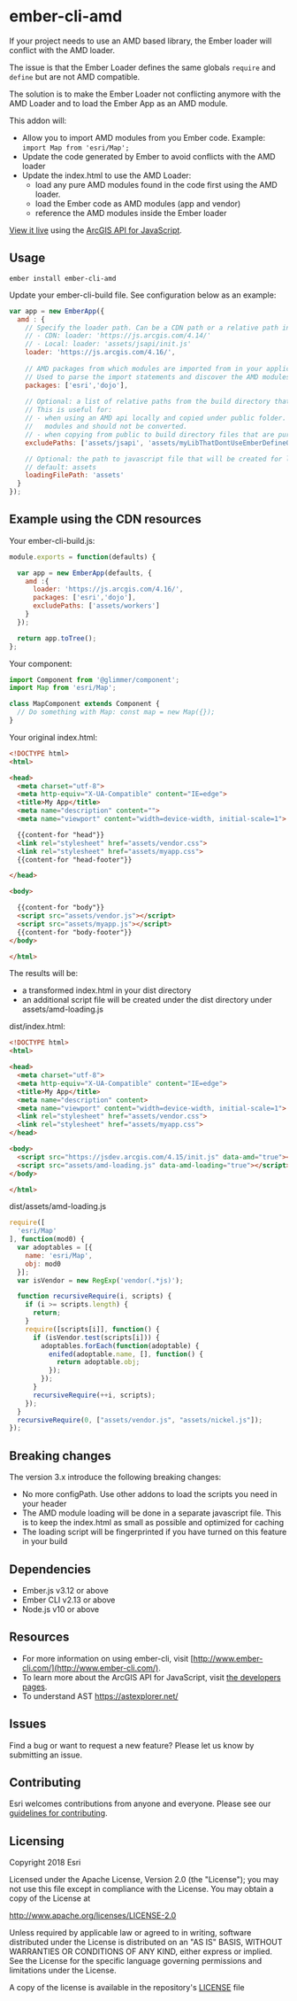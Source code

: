 # ember-cli-amd

If your project needs to use an AMD based library, the Ember loader will conflict with the AMD loader.

The issue is that the Ember Loader defines the same globals `require` and `define` but are not AMD compatible.

The solution is to make the Ember Loader not conflicting anymore with the AMD Loader and to load the Ember App as an AMD module.

This addon will:
* Allow you to import AMD modules from you Ember code. Example: `import Map from 'esri/Map';`
* Update the code generated by Ember to avoid conflicts with the AMD loader
* Update the index.html to use the AMD Loader:
  * load any pure AMD modules found in the code first using the AMD loader. 
  * load the Ember code as AMD modules (app and vendor)
  * reference the AMD modules inside the Ember loader

[View it live](http://esri.github.io/ember-cli-amd/) using the [ArcGIS API for JavaScript](https://developers.arcgis.com/javascript/).

## Usage

`ember install ember-cli-amd`

Update your ember-cli-build file. See configuration below as an example:

```javascript
var app = new EmberApp({
  amd : {
    // Specify the loader path. Can be a CDN path or a relative path in the dist folder
    // - CDN: loader: 'https://js.arcgis.com/4.14/'
    // - Local: loader: 'assets/jsapi/init.js'
    loader: 'https://js.arcgis.com/4.16/',
    
    // AMD packages from which modules are imported from in your application.
    // Used to parse the import statements and discover the AMD modules from the other modules.
    packages: ['esri','dojo'],
    
    // Optional: a list of relative paths from the build directory that should not be parsed by ember-cli-amd.
    // This is useful for:
    // - when using an AMD api locally and copied under public folder. The files will be copied under the build folder. These files are pure AMD
    //   modules and should not be converted.
    // - when copying from public to build directory files that are pure JS or pure AMD
    excludePaths: ['assets/jsapi', 'assets/myLibThatDontUseEmberDefineOrRequire'],

    // Optional: the path to javascript file that will be created for loading the AMD modules
    // default: assets
    loadingFilePath: 'assets'
  }
});
```

## Example using the CDN resources

Your ember-cli-build.js:

```javascript
module.exports = function(defaults) {

  var app = new EmberApp(defaults, {
    amd :{
      loader: 'https://js.arcgis.com/4.16/',
      packages: ['esri','dojo'],
      excludePaths: ['assets/workers']
    }
  });

  return app.toTree();
};
```

Your component:

```javascript
import Component from '@glimmer/component';
import Map from 'esri/Map';

class MapComponent extends Component {
  // Do something with Map: const map = new Map({});
}
```

Your original index.html:

```html
<!DOCTYPE html>
<html>

<head>
  <meta charset="utf-8">
  <meta http-equiv="X-UA-Compatible" content="IE=edge">
  <title>My App</title>
  <meta name="description" content="">
  <meta name="viewport" content="width=device-width, initial-scale=1">

  {{content-for "head"}}
  <link rel="stylesheet" href="assets/vendor.css">
  <link rel="stylesheet" href="assets/myapp.css">
  {{content-for "head-footer"}}

</head>

<body>

  {{content-for "body"}}
  <script src="assets/vendor.js"></script>
  <script src="assets/myapp.js"></script>
  {{content-for "body-footer"}}
</body>

</html>
```

The results will be:
- a transformed index.html in your dist directory
- an additional script file will be created under the dist directory under assets/amd-loading.js

dist/index.html:

```html
<!DOCTYPE html>
<html>

<head>
  <meta charset="utf-8">
  <meta http-equiv="X-UA-Compatible" content="IE=edge">
  <title>My App</title>
  <meta name="description" content>
  <meta name="viewport" content="width=device-width, initial-scale=1">
  <link rel="stylesheet" href="assets/vendor.css">
  <link rel="stylesheet" href="assets/myapp.css">
</head>

<body>
  <script src="https://jsdev.arcgis.com/4.15/init.js" data-amd="true"></script>
  <script src="assets/amd-loading.js" data-amd-loading="true"></script>
</body>

</html>
```

dist/assets/amd-loading.js

```javascript
require([
  'esri/Map'
], function(mod0) {
  var adoptables = [{
    name: 'esri/Map',
    obj: mod0
  }];
  var isVendor = new RegExp('vendor(.*js)');

  function recursiveRequire(i, scripts) {
    if (i >= scripts.length) {
      return;
    }
    require([scripts[i]], function() {
      if (isVendor.test(scripts[i])) {
        adoptables.forEach(function(adoptable) {
          enifed(adoptable.name, [], function() {
            return adoptable.obj;
          });
        });
      }
      recursiveRequire(++i, scripts);
    });
  }
  recursiveRequire(0, ["assets/vendor.js", "assets/nickel.js"]);
});
```

## Breaking changes
The version 3.x introduce the following breaking changes:
- No more configPath. Use other addons to load the scripts you need in your header
- The AMD module loading will be done in a separate javascript file. This is to keep the index.html as small as possible and optimized for caching
- The loading script will be fingerprinted if you have turned on this feature in your build

## Dependencies
* Ember.js v3.12 or above
* Ember CLI v2.13 or above
* Node.js v10 or above

## Resources
* For more information on using ember-cli, visit [http://www.ember-cli.com/](http://www.ember-cli.com/).
* To learn more about the ArcGIS API for JavaScript, visit [the developers pages](https://developers.arcgis.com/javascript/).
* To understand AST https://astexplorer.net/

## Issues

Find a bug or want to request a new feature?  Please let us know by submitting an issue.

## Contributing

Esri welcomes contributions from anyone and everyone. Please see our [guidelines for contributing](https://github.com/esri/contributing).

## Licensing
Copyright 2018 Esri

Licensed under the Apache License, Version 2.0 (the "License"); you may not use this file except in compliance with the License. You may obtain a copy of the License at

http://www.apache.org/licenses/LICENSE-2.0

Unless required by applicable law or agreed to in writing, software distributed under the License is distributed on an "AS IS" BASIS, WITHOUT WARRANTIES OR CONDITIONS OF ANY KIND, either express or implied. See the License for the specific language governing permissions and limitations under the License.

A copy of the license is available in the repository's [LICENSE](./LICENSE.md) file
